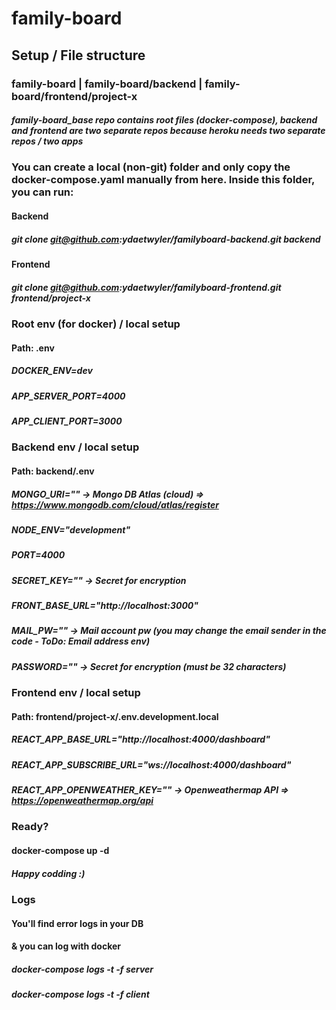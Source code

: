 # family-board

## Setup / File structure
### family-board | family-board/backend | family-board/frontend/project-x
##### family-board_base repo contains root files (docker-compose), backend and frontend are two separate repos because heroku needs two separate repos / two apps
### You can create a local (non-git) folder and only copy the docker-compose.yaml manually from here. Inside this folder, you can run:
#### Backend
##### git clone git@github.com:ydaetwyler/familyboard-backend.git backend
#### Frontend
##### git clone git@github.com:ydaetwyler/familyboard-frontend.git frontend/project-x

### Root env (for docker) / local setup
#### Path: .env
##### DOCKER_ENV=dev
##### APP_SERVER_PORT=4000
##### APP_CLIENT_PORT=3000

### Backend env / local setup
#### Path: backend/.env
##### MONGO_URI="" -> Mongo DB Atlas (cloud) => https://www.mongodb.com/cloud/atlas/register
##### NODE_ENV="development"
##### PORT=4000
##### SECRET_KEY="" -> Secret for encryption
##### FRONT_BASE_URL="http://localhost:3000"
##### MAIL_PW="" -> Mail account pw (you may change the email sender in the code - ToDo: Email address env)
##### PASSWORD="" -> Secret for encryption (must be 32 characters)

### Frontend env / local setup
#### Path: frontend/project-x/.env.development.local
##### REACT_APP_BASE_URL="http://localhost:4000/dashboard"
##### REACT_APP_SUBSCRIBE_URL="ws://localhost:4000/dashboard"
##### REACT_APP_OPENWEATHER_KEY="" -> Openweathermap API => https://openweathermap.org/api

### Ready?
#### docker-compose up -d
##### Happy codding :)

### Logs
#### You'll find error logs in your DB
#### & you can log with docker
##### docker-compose logs -t -f server
##### docker-compose logs -t -f client

